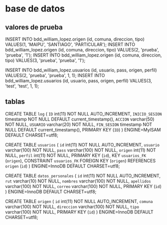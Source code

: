 # base de datos

## valores de prueba
INSERT INTO bdd_william_lopez.origen
(id, comuna, direccion, tipo)
VALUES(1, 'MAIPU', 'SANTIAGO', 'PARTICULAR');
INSERT INTO bdd_william_lopez.origen
(id, comuna, direccion, tipo)
VALUES(2, 'prueba', 'prueba', '1');
INSERT INTO bdd_william_lopez.origen
(id, comuna, direccion, tipo)
VALUES(3, 'prueba', 'prueba', '1');


INSERT INTO bdd_william_lopez.usuarios
(id, usuario, pass, origen, perfil)
VALUES(2, 'prueba', 'prueba', 1, 1);
INSERT INTO bdd_william_lopez.usuarios
(id, usuario, pass, origen, perfil)
VALUES(3, 'test', 'test', 1, 1);


## tablas
CREATE TABLE `log` (
  `ID` int(11) NOT NULL AUTO_INCREMENT,
  `INICIO_SESION` timestamp NOT NULL DEFAULT current_timestamp(),
  `ACCION` varchar(50) NOT NULL,
  `USUARIO` varchar(20) NOT NULL,
  `FIN_SESION` timestamp NOT NULL DEFAULT current_timestamp(),
  PRIMARY KEY (`ID`)
) ENGINE=MyISAM DEFAULT CHARSET=utf8;

CREATE TABLE `usuarios` (
  `id` int(11) NOT NULL AUTO_INCREMENT,
  `usuario` varchar(100) NOT NULL,
  `pass` varchar(100) NOT NULL,
  `origen` int(11) NOT NULL,
  `perfil` int(11) NOT NULL,
  PRIMARY KEY (`id`),
  KEY `usuarios_FK` (`origen`),
  CONSTRAINT `usuarios_FK` FOREIGN KEY (`origen`) REFERENCES `origen` (`id`)
) ENGINE=InnoDB DEFAULT CHARSET=utf8;

CREATE TABLE `datos_personales` (
  `id` int(11) NOT NULL AUTO_INCREMENT,
  `rut` varchar(10) NOT NULL,
  `nombres` varchar(100) NOT NULL,
  `apellidos` varchar(100) NOT NULL,
  `correo` varchar(100) NOT NULL,
  PRIMARY KEY (`id`)
) ENGINE=InnoDB DEFAULT CHARSET=utf8;

CREATE TABLE `origen` (
  `id` int(11) NOT NULL AUTO_INCREMENT,
  `comuna` varchar(100) NOT NULL,
  `direccion` varchar(100) NOT NULL,
  `tipo` varchar(100) NOT NULL,
  PRIMARY KEY (`id`)
) ENGINE=InnoDB DEFAULT CHARSET=utf8;